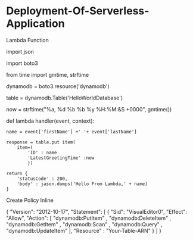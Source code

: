 # Deployment-Of-Serverless-Application

Lambda Function

import json

import boto3

from time import gmtime, strftime

dynamodb = boto3.resource('dynamodb')

table = dynamodb.Table('HelloWorldDatabase')

now = strftime("%a, %d %b %b %y %H:%M:&S +0000", gmtime())

def lambda handler(event, context):
    
    name = event['firstName'] +' '+ event['lastName']
    
    response = table.put item(
        item=(
            'ID' : name
            'LatestGreetingTime' :now
            })
        
    return {
        'statusCode' : 200,
        'body' : jason.dumps('Hello From Lambda,' + name)
    } 



Create Policy Inline

{
"Version": "2012-10-17",
"Statement": [
	{
		"Sid": "VisualEditor0",
		"Effect": "Allow",
		"Action": [
			"dynamodb:PutItem" ,
			"dynamodb:DeleteItem" ,
			"dynamodb:GetItem" ,
			"dynamodb:Scan" ,
			"dynamodb:Query" ,
			"dynamodb:UpdateItem"
		],
		"Resource" : "Your-Table-ARN"
	}
	]
}
